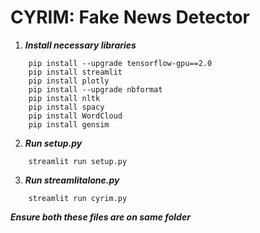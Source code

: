 # CYRIM: Fake News Detector
1. ***Install necessary libraries***<br />
```
    pip install --upgrade tensorflow-gpu==2.0
    pip install streamlit
    pip install plotly
    pip install --upgrade nbformat
    pip install nltk
    pip install spacy
    pip install WordCloud
    pip install gensim
```
2. ***Run setup.py***<br />
```
    streamlit run setup.py
```
3. ***Run streamlitalone.py***<br />
```
    streamlit run cyrim.py
```
***Ensure both these files are on same folder***
